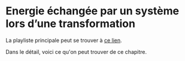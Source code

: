 # Energie échangée par un système lors d’une transformation

La playliste principale peut se trouver à [ce lien](https://youtube.com/playlist?list=PLEABsk5Xlyk7CnNpi1KGVgKaSpbZuuTMH).

Dans le détail, voici ce qu'on peut trouver de ce chapitre.

